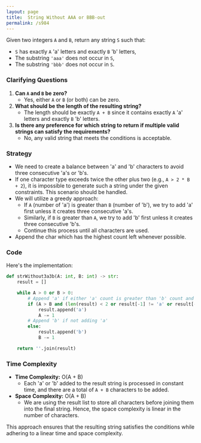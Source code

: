 ```yaml
---
layout: page
title:  String Without AAA or BBB-out
permalink: /s984
---
```

Given two integers `A` and `B`, return any string `S` such that:
- `S` has exactly `A` 'a' letters and exactly `B` 'b' letters,
- The substring `'aaa'` does not occur in `S`,
- The substring `'bbb'` does not occur in `S`.

### Clarifying Questions
1. **Can `A` and `B` be zero?**
   - Yes, either `A` or `B` (or both) can be zero.
2. **What should be the length of the resulting string?**
   - The length should be exactly `A + B` since it contains exactly `A` 'a' letters and exactly `B` 'b' letters.
3. **Is there any preference for which string to return if multiple valid strings can satisfy the requirements?**
   - No, any valid string that meets the conditions is acceptable.

### Strategy
- We need to create a balance between 'a' and 'b' characters to avoid three consecutive 'a's or 'b's.
- If one character type exceeds twice the other plus two (e.g., `A > 2 * B + 2`), it is impossible to generate such a string under the given constraints. This scenario should be handled.
- We will utilize a greedy approach:
  - If `A` (number of 'a') is greater than `B` (number of 'b'), we try to add 'a' first unless it creates three consecutive 'a's.
  - Similarly, if `B` is greater than `A`, we try to add 'b' first unless it creates three consecutive 'b's.
  - Continue this process until all characters are used.
- Append the char which has the highest count left whenever possible.

### Code
Here's the implementation:

```python
def strWithout3a3b(A: int, B: int) -> str:
    result = []

    while A > 0 or B > 0:
        # Append 'a' if either 'a' count is greater than 'b' count and no "aa" at the end, or "bb" at the end
        if (A > B and (len(result) < 2 or result[-1] != 'a' or result[-2] != 'a')) or (len(result) >= 2 and result[-1] == 'b' and result[-2] == 'b'):
            result.append('a')
            A -= 1
        # Append 'b' if not adding 'a'
        else:
            result.append('b')
            B -= 1

    return ''.join(result)
```

### Time Complexity
- **Time Complexity:** O(A + B)
  - Each 'a' or 'b' added to the result string is processed in constant time, and there are a total of `A + B` characters to be added.
- **Space Complexity:** O(A + B)
  - We are using the result list to store all characters before joining them into the final string. Hence, the space complexity is linear in the number of characters.

This approach ensures that the resulting string satisfies the conditions while adhering to a linear time and space complexity.